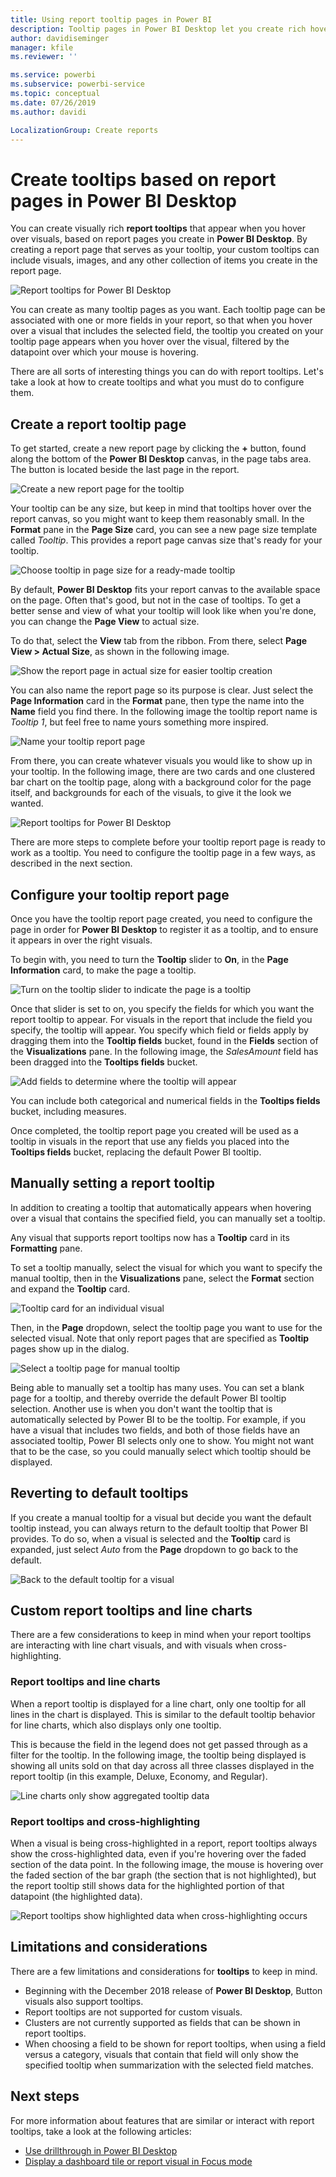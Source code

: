 ```yaml
---
title: Using report tooltip pages in Power BI 
description: Tooltip pages in Power BI Desktop let you create rich hover-based tooltips for visuals in your reports
author: davidiseminger
manager: kfile
ms.reviewer: ''

ms.service: powerbi
ms.subservice: powerbi-service
ms.topic: conceptual
ms.date: 07/26/2019
ms.author: davidi

LocalizationGroup: Create reports
---
```

# Create tooltips based on report pages in Power BI Desktop
You can create visually rich **report tooltips** that appear when you hover over visuals, based on report pages you create in **Power BI Desktop**. By creating a report page that serves as your tooltip, your custom tooltips can include visuals, images, and any other collection of items you create in the report page. 

![Report tooltips for Power BI Desktop](media/desktop-tooltips/desktop-tooltips_00a.png)

You can create as many tooltip pages as you want. Each tooltip page can be associated with one or more fields in your report, so that when you hover over a visual that includes the selected field, the tooltip you created on your tooltip page appears when you hover over the visual, filtered by the datapoint over which your mouse is hovering. 

There are all sorts of interesting things you can do with report tooltips. Let's take a look at how to create tooltips and what you must do to configure them.

## Create a report tooltip page
To get started, create a new report page by clicking the **+** button, found along the bottom of the **Power BI Desktop** canvas, in the page tabs area. The button is located beside the last page in the report. 

![Create a new report page for the tooltip](media/desktop-tooltips/desktop-tooltips_02.png)

Your tooltip can be any size, but keep in mind that tooltips hover over the report canvas, so you might want to keep them reasonably small. In the **Format** pane in the **Page Size** card, you can see a new page size template called *Tooltip*. This provides a report page canvas size that's ready for your tooltip.

![Choose tooltip in page size for a ready-made tooltip](media/desktop-tooltips/desktop-tooltips_03.png)

By default, **Power BI Desktop** fits your report canvas to the available space on the page. Often that's good, but not in the case of tooltips. To get a better sense and view of what your tooltip will look like when you're done, you can change the **Page View** to actual size. 

To do that, select the **View** tab from the ribbon. From there, select **Page View > Actual Size**, as shown in the following image.

![Show the report page in actual size for easier tooltip creation](media/desktop-tooltips/desktop-tooltips_04.png)

You can also name the report page so its purpose is clear. Just select the **Page Information** card in the **Format** pane, then type the name into the **Name** field you find there. In the following image the tooltip report name is *Tooltip 1*, but feel free to name yours something more inspired.

![Name your tooltip report page](media/desktop-tooltips/desktop-tooltips_05.png)

From there, you can create whatever visuals you would like to show up in your tooltip. In the following image, there are two cards and one clustered bar chart on the tooltip page, along with a background color for the page itself, and backgrounds for each of the visuals, to give it the look we wanted.

![Report tooltips for Power BI Desktop](media/desktop-tooltips/desktop-tooltips_06.png)

There are more steps to complete before your tooltip report page is ready to work as a tooltip. You need to configure the tooltip page in a few ways, as described in the next section. 

## Configure your tooltip report page

Once you have the tooltip report page created, you need to configure the page in order for **Power BI Desktop** to register it as a tooltip, and to ensure it appears in over the right visuals.

To begin with, you need to turn the **Tooltip** slider to **On**, in the **Page Information** card, to make the page a tooltip. 

![Turn on the tooltip slider to indicate the page is a tooltip](media/desktop-tooltips/desktop-tooltips_07.png)

Once that slider is set to on, you specify the fields for which you want the report tooltip to appear. For visuals in the report that include the field you specify, the tooltip will appear. You specify which field or fields apply by dragging them into the **Tooltip fields** bucket, found in the **Fields** section of the **Visualizations** pane. In the following image, the *SalesAmount* field has been dragged into the **Tooltips fields** bucket.

![Add fields to determine where the tooltip will appear](media/desktop-tooltips/desktop-tooltips_08.png)
 
You can include both categorical and numerical fields in the **Tooltips fields** bucket, including measures.

Once completed, the tooltip report page you created will be used as a tooltip in visuals in the report that use any fields you placed into the **Tooltips fields** bucket, replacing the default Power BI tooltip.

## Manually setting a report tooltip

In addition to creating a tooltip that automatically appears when hovering over a visual that contains the specified field, you can manually set a tooltip. 

Any visual that supports report tooltips now has a **Tooltip** card in its **Formatting** pane. 

To set a tooltip manually, select the visual for which you want to specify the manual tooltip, then in the **Visualizations** pane, select the **Format** section and expand the **Tooltip** card.

![Tooltip card for an individual visual](media/desktop-tooltips/desktop-tooltips_09.png)

Then, in the **Page** dropdown, select the tooltip page you want to use for the selected visual. Note that only report pages that are specified as **Tooltip** pages show up in the dialog.

![Select a tooltip page for manual tooltip](media/desktop-tooltips/desktop-tooltips_10.png)

Being able to manually set a tooltip has many uses. You can set a blank page for a tooltip, and thereby override the default Power BI tooltip selection. Another use is when you don't want the tooltip that is automatically selected by Power BI to be the tooltip. For example, if you have a visual that includes two fields, and both of those fields have an associated tooltip, Power BI selects only one to show. You might not want that to be the case, so you could manually select which tooltip should be displayed.

## Reverting to default tooltips

If you create a manual tooltip for a visual but decide you want the default tooltip instead, you can always return to the default tooltip that Power BI provides. To do so, when a visual is selected and the **Tooltip** card is expanded, just select *Auto* from the **Page** dropdown to go back to the default.

![Back to the default tooltip for a visual](media/desktop-tooltips/desktop-tooltips_11.png)

## Custom report tooltips and line charts

There are a few considerations to keep in mind when your report tooltips are interacting with line chart visuals, and with visuals when cross-highlighting.

### Report tooltips and line charts

When a report tooltip is displayed for a line chart, only one tooltip for all lines in the chart is displayed. This is similar to the default tooltip behavior for line charts, which also displays only one tooltip. 

This is because the field in the legend does not get passed through as a filter for the tooltip. In the following image, the tooltip being displayed is showing all units sold on that day across all three classes displayed in the report tooltip (in this example, Deluxe, Economy, and Regular). 

![Line charts only show aggregated tooltip data](media/desktop-tooltips/desktop-tooltips_12.png)

### Report tooltips and cross-highlighting

When a visual is being cross-highlighted in a report, report tooltips always show the cross-highlighted data, even if you're hovering over the faded section of the data point. In the following image, the mouse is hovering over the faded section of the bar graph (the section that is not highlighted), but the report tooltip still shows data for the highlighted portion of that datapoint (the highlighted data).

![Report tooltips show highlighted data when cross-highlighting occurs](media/desktop-tooltips/desktop-tooltips_13.png)



## Limitations and considerations
There are a few limitations and considerations for **tooltips** to keep in mind.

* Beginning with the December 2018 release of **Power BI Desktop**, Button visuals also support tooltips.
* Report tooltips are not supported for custom visuals. 
* Clusters are not currently supported as fields that can be shown in report tooltips. 
* When choosing a field to be shown for report tooltips, when using a field versus a category, visuals that contain that field will only show the specified tooltip when summarization with the selected field matches. 



## Next steps
For more information about features that are similar or interact with report tooltips, take a look at the following articles:

* [Use drillthrough in Power BI Desktop](desktop-drillthrough.md)
* [Display a dashboard tile or report visual in Focus mode](consumer/end-user-focus.md)

